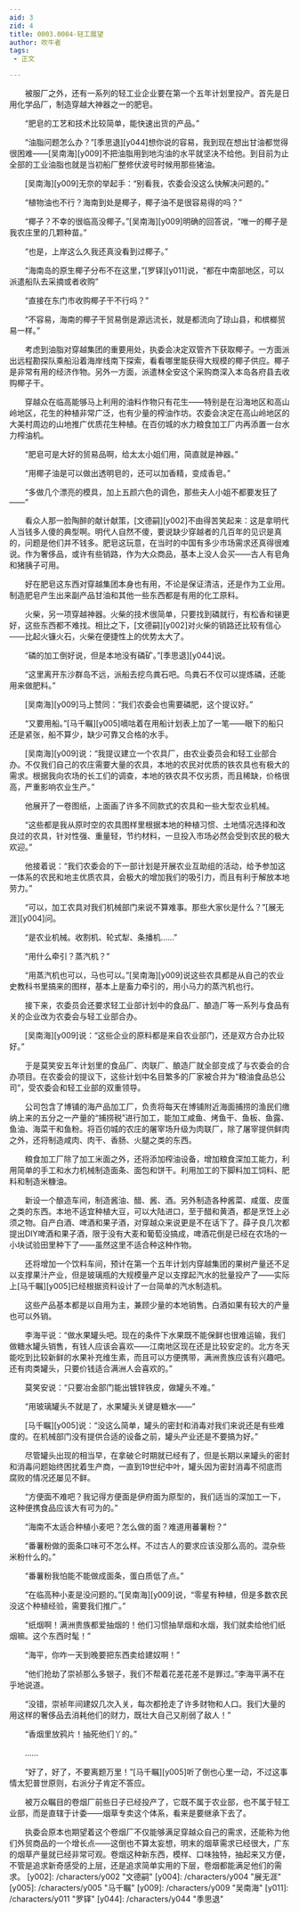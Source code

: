 ```yaml
---
aid: 3
zid: 4
title: 0003.0004-轻工展望
author: 吹牛者
tags: 
 - 正文

---
```




　　被服厂之外，还有一系列的轻工业企业要在第一个五年计划里投产。首先是日用化学品厂，制造穿越大神器之一的肥皂。

　　“肥皂的工艺和技术比较简单，能快速出货的产品。”

　　“油脂问题怎么办？”[季思退][y044]想你说的容易，我到现在想出甘油都觉得很困难——[吴南海][y009]不把油脂用到地沟油的水平就坚决不给他。到目前为止全部的工业油脂也就是当初船厂整修伏波号时候用那些猪油。

　　[吴南海][y009]无奈的举起手：“别看我，农委会没这么快解决问题的。”

　　“植物油也不行？海南到处是椰子，椰子油不是很容易得的吗？”

　　“椰子？不幸的很临高没椰子。”[吴南海][y009]明确的回答说，“唯一的椰子是我农庄里的几颗种苗。”

　　“也是，上岸这么久我还真没看到过椰子。”

　　“海南岛的原生椰子分布不在这里，”[罗铎][y011]说，“都在中南部地区，可以派遣船队去采摘或者收购”

　　“直接在东门市收购椰子干不行吗？”

　　“不容易，海南的椰子干贸易倒是源远流长，就是都流向了琼山县，和槟榔贸易一样。”

　　考虑到油脂对穿越集团的重要用处，执委会决定双管齐下获取椰子。一方面派出远程勘探队乘船沿着海岸线南下探索，看看哪里能获得大规模的椰子供应。椰子是非常有用的经济作物。另外一方面，派遣林全安这个采购商深入本岛各府县去收购椰子干。

　　穿越众在临高能够马上利用的油料作物只有花生——特别是在沿海地区和高山岭地区，花生的种植非常广泛，也有少量的榨油作坊。农委会决定在高山岭地区的大美村周边的山地推广优质花生种植。在百仞城的水力粮食加工厂内再添置一台水力榨油机。

　　“肥皂可是大好的贸易品啊，给太太小姐们用，简直就是神器。”

　　“用椰子油是可以做出透明皂的，还可以加香精，变成香皂。”

　　“多做几个漂亮的模具，加上五颜六色的调色，那些夫人小姐不都要发狂了——”

　　看众人那一脸陶醉的献计献策，[文德嗣][y002]不由得苦笑起来：这是拿明代人当钱多人傻的典型啊。明代人自然不傻，要说缺少穿越者的几百年的见识是真的，问题是他们并不钱多。肥皂这玩意，在当时的中国有多少市场需求还真得很难说。作为奢侈品，或许有些销路，作为大众商品，基本上没人会买——古人有皂角和猪胰子可用。

　　好在肥皂这东西对穿越集团本身也有用，不论是保证清洁，还是作为工业用。制造肥皂产生出来副产品甘油和其他一些东西都是有用的化工原料。

　　火柴，另一项穿越神器。火柴的技术很简单，只要找到磷就行，有松香和锑更好，这些东西都不难找。相比之下，[文德嗣][y002]对火柴的销路还比较有信心——比起火镰火石，火柴在便捷性上的优势太大了。

　　“磷的加工倒好说，但是本地没有磷矿。”[季思退][y044]说。

　　“这里离开东沙群岛不远，派船去挖鸟粪石吧。鸟粪石不仅可以提炼磷，还能用来做肥料。”

　　[吴南海][y009]马上赞同：“我们农委会也需要磷肥，这个提议好。”

　　“又要用船。”[马千瞩][y005]嘀咕着在用船计划表上加了一笔——眼下的船只还是紧张，船不算少，缺少可靠又合格的水手。

　　[吴南海][y009]说：“我提议建立一个农具厂，由农业委员会和轻工业部合办。不仅我们自己的农庄需要大量的农具，本地的农民对优质的铁农具也有极大的需求。根据我向农场的长工们的调查，本地的铁农具不仅劣质，而且稀缺，价格很高，严重影响农业生产。”

　　他展开了一卷图纸，上面画了许多不同款式的农具和一些大型农业机械。

　　“这些都是我从原时空的农具图样里根据本地的种植习惯、土地情况选择和改良过的农具，针对性强、重量轻，节约材料，一旦投入市场必然会受到农民的极大欢迎。”

　　他接着说：“我们农委会的下一部计划是开展农业互助组的活动，给予参加这一体系的农民和地主优质农具，会极大的增加我们的吸引力，而且有利于解放本地劳力。”

　　“可以，加工农具对我们机械部门来说不算难事。那些大家伙是什么？”[展无涯][y004]问。

　　“是农业机械。收割机、轮式犁、条播机……”

　　“用什么牵引？蒸汽机？”

　　“用蒸汽机也可以，马也可以。”[吴南海][y009]说这些农具都是从自己的农业史教科书里搞来的图样，基本上是畜力牵引的，用小马力的蒸汽机也行。

　　接下来，农委员会还要求轻工业部计划中的食品厂、酿造厂等一系列与食品有关的企业改为农委会与轻工业部合办。

　　[吴南海][y009]说：“这些企业的原料都是来自农业部门，还是双方合办比较好。”

　　于是莫笑安五年计划里的食品厂、肉联厂、酿造厂就全部变成了与农委会的合办项目。在农委会的提议下，这些计划中名目繁多的厂家被合并为“粮油食品总公司”，受农委会和轻工业部的双重领导。

　　公司包含了博铺的海产品加工厂，负责将每天在博铺附近海面捕捞的渔民们缴纳上来的五分之一产量的“捕捞税”进行加工，能加工咸鱼、烤鱼干、鱼板、鱼露、鱼油、海菜干和鱼粉。将百仞城的农庄的屠宰场升级为肉联厂，除了屠宰提供鲜肉之外，还将制造咸肉、肉干、香肠、火腿之类的东西。

　　粮食加工厂除了加工米面之外，还将添加榨油设备，增加粮食深加工能力，利用简单的手工和水力机械制造面条、面包和饼干。利用加工的下脚料加工饲料、肥料和制造米糠油。

　　新设一个酿造车间，制造酱油、醋、酱、酒。另外制造各种酱菜、咸蛋、皮蛋之类的东西。本地不适宜种植大豆，可以大陆进口，至于醋和黄酒，都是烹饪上必须之物。自产白酒、啤酒和果子酒，对穿越众来说更是不在话下了。薛子良几次都提出DIY啤酒和果子酒，限于没有大麦和葡萄没搞成，啤酒花倒是已经在农场的一小块试验田里种下了——虽然这里不适合种这种作物。

　　还将增加一个饮料车间，预计在第一个五年计划内穿越集团的果树产量还不足以支撑果汁产业，但是玻璃瓶的大规模量产足以支撑起汽水的批量投产了——实际上[马千瞩][y005]已经根据资料设计了一台简单的汽水制造机。

　　这些产品基本都是以自用为主，兼顾少量的本地销售。白酒如果有较大的产量也可以外销。

　　李海平说：“做水果罐头吧。现在的条件下水果既不能保鲜也很难运输，我们做糖水罐头销售，有钱人应该会喜欢——江南地区现在还是比较安定的。北方冬天能吃到比较新鲜的水果补充维生素，而且可以方便携带，满洲贵族应该有兴趣吧。还有肉类罐头，只要价钱适合满洲人会喜欢的。”

　　莫笑安说：“只要冶金部门能出镀锌铁皮，做罐头不难。”

　　“用玻璃罐头不就是了，水果罐头关键是糖水——”

　　[马千瞩][y005]说：“没这么简单，罐头的密封和消毒对我们来说还是有些难度的。在机械部门没有提供合适的设备之前，罐头产业还是不要搞为好。”

　　尽管罐头出现的相当早，在拿破仑时期就已经有了，但是长期以来罐头的密封和消毒问题始终困扰着生产商，一直到19世纪中叶，罐头因为密封消毒不彻底而腐败的情况还屡见不鲜。

　　“方便面不难吧？我记得方便面是伊府面为原型的，我们适当的深加工一下，这种便携食品应该大有可为的。”

　　“海南不太适合种植小麦吧？怎么做的面？难道用蕃薯粉？”

　　“番薯粉做的面条口味可不怎么样。不过古人的要求应该没那么高的。混杂些米粉什么的。”

　　“番薯粉我怕能不能做成面条，蛋白质低了点。”

　　“在临高种小麦是没问题的。”[吴南海][y009]说，“零星有种植，但是多数农民没这个种植经验，需要我们推广。”

　　“纸烟啊！满洲贵族都爱抽烟的！他们习惯抽旱烟和水烟，我们就卖给他们纸烟嘛。这个东西时髦！”

　　“海平，你咋一天到晚要把东西卖给建奴啊！”

　　“他们抢劫了崇祯那么多银子，我们不帮着花差花差不是罪过。”李海平满不在乎地说道。

　　“没错，崇祯年间建奴几次入关，每次都抢走了许多财物和人口。我们大量的用这样的奢侈品去消耗他们的财力，既壮大自己又削弱了敌人！”

　　“香烟里放鸦片！抽死他们丫的。”

　　……

　　“好了，好了，不要离题万里！”[马千瞩][y005]听了倒也心里一动，不过这事情太犯普世原则，右派分子肯定不答应。

　　被万众瞩目的卷烟厂前些日子已经投产了，它既不属于农业部，也不属于轻工业部，而是直辖于计委——烟草专卖这个体系，看来是要继承下去了。

　　执委会原本也期望着这个卷烟厂不仅能够满足穿越众自己的需求，还能称为他们外贸商品的一个增长点——这倒也不算太妄想，明末的烟草需求已经很大，广东的烟草产量就已经非常可观。卷烟这种新东西，模样、口味独特，抽起来又方便，不管是追求新奇感受的上层，还是追求简单实用的下层，卷烟都能满足他们的需求。
[y002]: /characters/y002 "文德嗣"
[y004]: /characters/y004 "展无涯"
[y005]: /characters/y005 "马千瞩"
[y009]: /characters/y009 "吴南海"
[y011]: /characters/y011 "罗铎"
[y044]: /characters/y044 "季思退"


